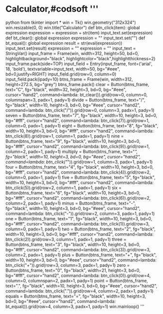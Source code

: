 # Calculator,#codsoft '''
python
from tkinter import *
win = Tk()
win.geometry("312x324")
win.resizable(0, 0)
win.title("Calculator")
def btn_click(item):
    global expression
    expression = expression + str(item)
    input_text.set(expression)
def bt_clear():
    global expression
    expression = ""
    input_text.set("")
def bt_equal():
    global expression
    result = str(eval(expression))
    input_text.set(result)
    expression = ""
expression = ""
input_text = StringVar()
input_frame = Frame(win, width=312, height=50, bd=0, highlightbackground="black", highlightcolor="black",highlightthickness=2)
input_frame.pack(side=TOP)
input_field = Entry(input_frame, font=('arial', 18, 'bold'), textvariable=input_text, width=50, bg="#eee", bd=0,justify=RIGHT)
input_field.grid(row=0, column=0)
input_field.pack(ipady=10)
btns_frame = Frame(win, width=312, height=272.5, bg="grey")
btns_frame.pack()
clear = Button(btns_frame, text="C", fg="black", width=32, height=3, bd=0, bg="#eee", cursor="hand2",
               command=lambda: bt_clear()).grid(row=0, column=0, columnspan=3, padx=1, pady=1)
divide = Button(btns_frame, text="/", fg="black", width=10, height=3, bd=0, bg="#eee", cursor="hand2",
                command=lambda: btn_click("/")).grid(row=0, column=3, padx=1, pady=1)
seven = Button(btns_frame, text="7", fg="black", width=10, height=3, bd=0, bg="#fff", cursor="hand2",
               command=lambda: btn_click(7)).grid(row=1, column=0, padx=1, pady=1)
eight = Button(btns_frame, text="8", fg="black", width=10, height=3, bd=0, bg="#fff", cursor="hand2",
               command=lambda: btn_click(8)).grid(row=1, column=1, padx=1, pady=1)
nine = Button(btns_frame, text="9", fg="black", width=10, height=3, bd=0, bg="#fff", cursor="hand2",
              command=lambda: btn_click(9)).grid(row=1, column=2, padx=1, pady=1)
multiply = Button(btns_frame, text="*", fg="black", width=10, height=3, bd=0, bg="#eee", cursor="hand2",
                  command=lambda: btn_click("*")).grid(row=1, column=3, padx=1, pady=1)
four = Button(btns_frame, text="4", fg="black", width=10, height=3, bd=0, bg="#fff", cursor="hand2",
              command=lambda: btn_click(4)).grid(row=2, column=0, padx=1, pady=1)
five = Button(btns_frame, text="5", fg="black", width=10, height=3, bd=0, bg="#fff", cursor="hand2",
              command=lambda: btn_click(5)).grid(row=2, column=1, padx=1, pady=1)
six = Button(btns_frame, text="6", fg="black", width=10, height=3, bd=0, bg="#fff", cursor="hand2",
             command=lambda: btn_click(6)).grid(row=2, column=2, padx=1, pady=1)
minus = Button(btns_frame, text="-", fg="black", width=10, height=3, bd=0, bg="#eee", cursor="hand2",
               command=lambda: btn_click("-")).grid(row=2, column=3, padx=1, pady=1)
one = Button(btns_frame, text="1", fg="black", width=10, height=3, bd=0, bg="#fff", cursor="hand2",
             command=lambda: btn_click(1)).grid(row=3, column=0, padx=1, pady=1)
two = Button(btns_frame, text="2", fg="black", width=10, height=3, bd=0, bg="#fff", cursor="hand2",
             command=lambda: btn_click(2)).grid(row=3, column=1, padx=1, pady=1)
three = Button(btns_frame, text="3", fg="black", width=10, height=3, bd=0, bg="#fff", cursor="hand2",
               command=lambda: btn_click(3)).grid(row=3, column=2, padx=1, pady=1)
plus = Button(btns_frame, text="+", fg="black", width=10, height=3, bd=0, bg="#eee", cursor="hand2",
              command=lambda: btn_click("+")).grid(row=3, column=3, padx=1, pady=1)
zero = Button(btns_frame, text="0", fg="black", width=21, height=3, bd=0, bg="#fff", cursor="hand2",
              command=lambda: btn_click(0)).grid(row=4, column=0, columnspan=2, padx=1, pady=1)
point = Button(btns_frame, text=".", fg="black", width=10, height=3, bd=0, bg="#eee", cursor="hand2",
               command=lambda: btn_click(".")).grid(row=4, column=2, padx=1, pady=1)
equals = Button(btns_frame, text="=", fg="black", width=10, height=3, bd=0, bg="#eee", cursor="hand2",
                command=lambda: bt_equal()).grid(row=4, column=3, padx=1, pady=1)
win.mainloop()
'''
